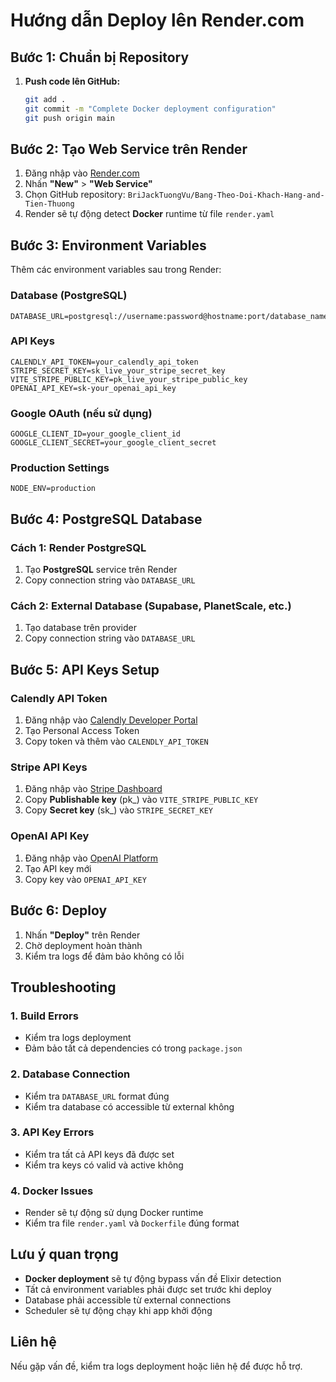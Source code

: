 # Hướng dẫn Deploy lên Render.com

## Bước 1: Chuẩn bị Repository

1. **Push code lên GitHub:**
   ```bash
   git add .
   git commit -m "Complete Docker deployment configuration"
   git push origin main
   ```

## Bước 2: Tạo Web Service trên Render

1. Đăng nhập vào [Render.com](https://render.com)
2. Nhấn **"New"** > **"Web Service"**
3. Chọn GitHub repository: `BriJackTuongVu/Bang-Theo-Doi-Khach-Hang-and-Tien-Thuong`
4. Render sẽ tự động detect **Docker** runtime từ file `render.yaml`

## Bước 3: Environment Variables

Thêm các environment variables sau trong Render:

### Database (PostgreSQL)
```
DATABASE_URL=postgresql://username:password@hostname:port/database_name
```

### API Keys
```
CALENDLY_API_TOKEN=your_calendly_api_token
STRIPE_SECRET_KEY=sk_live_your_stripe_secret_key
VITE_STRIPE_PUBLIC_KEY=pk_live_your_stripe_public_key
OPENAI_API_KEY=sk-your_openai_api_key
```

### Google OAuth (nếu sử dụng)
```
GOOGLE_CLIENT_ID=your_google_client_id
GOOGLE_CLIENT_SECRET=your_google_client_secret
```

### Production Settings
```
NODE_ENV=production
```

## Bước 4: PostgreSQL Database

### Cách 1: Render PostgreSQL
1. Tạo **PostgreSQL** service trên Render
2. Copy connection string vào `DATABASE_URL`

### Cách 2: External Database (Supabase, PlanetScale, etc.)
1. Tạo database trên provider
2. Copy connection string vào `DATABASE_URL`

## Bước 5: API Keys Setup

### Calendly API Token
1. Đăng nhập vào [Calendly Developer Portal](https://developer.calendly.com/)
2. Tạo Personal Access Token
3. Copy token và thêm vào `CALENDLY_API_TOKEN`

### Stripe API Keys
1. Đăng nhập vào [Stripe Dashboard](https://dashboard.stripe.com/apikeys)
2. Copy **Publishable key** (pk_) vào `VITE_STRIPE_PUBLIC_KEY`
3. Copy **Secret key** (sk_) vào `STRIPE_SECRET_KEY`

### OpenAI API Key
1. Đăng nhập vào [OpenAI Platform](https://platform.openai.com/api-keys)
2. Tạo API key mới
3. Copy key vào `OPENAI_API_KEY`

## Bước 6: Deploy

1. Nhấn **"Deploy"** trên Render
2. Chờ deployment hoàn thành
3. Kiểm tra logs để đảm bảo không có lỗi

## Troubleshooting

### 1. Build Errors
- Kiểm tra logs deployment
- Đảm bảo tất cả dependencies có trong `package.json`

### 2. Database Connection
- Kiểm tra `DATABASE_URL` format đúng
- Kiểm tra database có accessible từ external không

### 3. API Key Errors
- Kiểm tra tất cả API keys đã được set
- Kiểm tra keys có valid và active không

### 4. Docker Issues
- Render sẽ tự động sử dụng Docker runtime
- Kiểm tra file `render.yaml` và `Dockerfile` đúng format

## Lưu ý quan trọng

- **Docker deployment** sẽ tự động bypass vấn đề Elixir detection
- Tất cả environment variables phải được set trước khi deploy
- Database phải accessible từ external connections
- Scheduler sẽ tự động chạy khi app khởi động

## Liên hệ

Nếu gặp vấn đề, kiểm tra logs deployment hoặc liên hệ để được hỗ trợ.